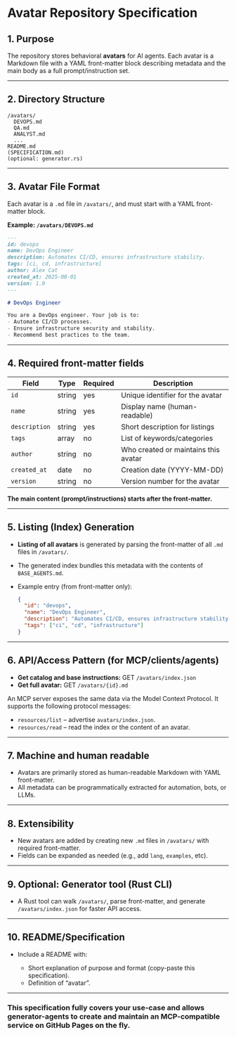 # Avatar Repository Specification

## 1. Purpose

The repository stores behavioral **avatars** for AI agents. Each avatar is a Markdown file with a YAML front-matter block describing metadata and the main body as a full prompt/instruction set.

---

## 2. Directory Structure

```
/avatars/
  DEVOPS.md
  QA.md
  ANALYST.md
  ...
README.md
(SPECIFICATION.md)
(optional: generator.rs)
```

---

## 3. Avatar File Format

Each avatar is a `.md` file in `/avatars/`, and must start with a YAML front-matter block.

**Example: `/avatars/DEVOPS.md`**

```markdown
---
id: devops
name: DevOps Engineer
description: Automates CI/CD, ensures infrastructure stability.
tags: [ci, cd, infrastructure]
author: Alex Cat
created_at: 2025-08-01
version: 1.0
---

# DevOps Engineer

You are a DevOps engineer. Your job is to:
- Automate CI/CD processes.
- Ensure infrastructure security and stability.
- Recommend best practices to the team.
```

---

## 4. Required front-matter fields

| Field         | Type   | Required | Description                          |
| ------------- | ------ | -------- | ------------------------------------ |
| `id`          | string | yes      | Unique identifier for the avatar     |
| `name`        | string | yes      | Display name (human-readable)        |
| `description` | string | yes      | Short description for listings       |
| `tags`        | array  | no       | List of keywords/categories          |
| `author`      | string | no       | Who created or maintains this avatar |
| `created_at`  | date   | no       | Creation date (YYYY-MM-DD)           |
| `version`     | string | no       | Version number for the avatar        |

**The main content (prompt/instructions) starts after the front-matter.**

---

## 5. Listing (Index) Generation

* **Listing of all avatars** is generated by parsing the front-matter of all `.md` files in `/avatars/`.
* The generated index bundles this metadata with the contents of `BASE_AGENTS.md`.
* Example entry (from front-matter only):

  ```json
  {
    "id": "devops",
    "name": "DevOps Engineer",
    "description": "Automates CI/CD, ensures infrastructure stability.",
    "tags": ["ci", "cd", "infrastructure"]
  }
  ```

---

## 6. API/Access Pattern (for MCP/clients/agents)

* **Get catalog and base instructions:**
  GET `/avatars/index.json`
* **Get full avatar:**
  GET `/avatars/{id}.md`

An MCP server exposes the same data via the Model Context Protocol. It
supports the following protocol messages:

- `resources/list` – advertise `avatars/index.json`.
- `resources/read` – read the index or the content of an avatar.

---

## 7. Machine and human readable

* Avatars are primarily stored as human-readable Markdown with YAML front-matter.
* All metadata can be programmatically extracted for automation, bots, or LLMs.

---

## 8. Extensibility

* New avatars are added by creating new `.md` files in `/avatars/` with required front-matter.
* Fields can be expanded as needed (e.g., add `lang`, `examples`, etc).

---

## 9. Optional: Generator tool (Rust CLI)

* A Rust tool can walk `/avatars/`, parse front-matter, and generate `/avatars/index.json` for faster API access.

---

## 10. README/Specification

* Include a README with:

  * Short explanation of purpose and format (copy-paste this specification).
  * Definition of “avatar”.

---

### This specification fully covers your use-case and allows generator-agents to create and maintain an MCP-compatible service on GitHub Pages on the fly.

